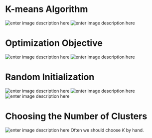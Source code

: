 # K-means Algorithm
![enter image description here](https://lh3.googleusercontent.com/_f7EE8v7xYKoqtWKcIVauVegELvlZmBjZy0RENlWfn0abNnamdZEo1sdRtxqHHJBDStV8PAn6xc)
![enter image description here](https://lh3.googleusercontent.com/yElVl1L47vUld_h7v5-xcD1Uu_eeZF2iu1mG4240ZRTMzda26QU8j7CLI23ATwDqaT9B7GyJzlg)

# Optimization Objective

![enter image description here](https://lh3.googleusercontent.com/K2KxaDHs78a-R59EjP9mWN-6K4gwLWN-rUDgVkbA3gV2afBJEd1vd3GWv6ortrqKzn2wyGBY7sA)
![enter image description here](https://lh3.googleusercontent.com/N2O2cDpxlIqHfFyZWDLFnQ04-72iX6LFyhOQTF6V4goVcMRLSUT9aXwcOLt0FeaBoxoM6Glieds)

# Random Initialization
![enter image description here](https://lh3.googleusercontent.com/qlI3FnNjNM2Tm-Te6iwF6v6l2ZxToOzQDFL2nNnJ234a1uZtEYSf7LNPBRJX9Qqigl3xMqfz4f0)
![enter image description here](https://lh3.googleusercontent.com/0TgPlCArgBU7I7UxPt2CoW-CxCwFFNZXYtKjdcEiBRMYyMdfz4IPPaYYdE8nXWVOZrHOZEAW4UE)
![enter image description here](https://lh3.googleusercontent.com/TB4Apw3OVuUitOzL5GU6NVu6ju5zdJLMdJjxTNu0GZrsDKhynTKywxp9c-fWQlMG6iJP-un83Jo)

# Choosing the Number of Clusters
![enter image description here](https://lh3.googleusercontent.com/061nOznLH4vDRUyEm-peS47D0VrQGLlwmQps3mpjXZU0rzOWAgAEackmBRhjwYP7RFy80xb40ao)
Often we should choose $K$ by hand.
<!--stackedit_data:
eyJoaXN0b3J5IjpbLTcwNzg0OTA3LC00ODg5MjQzMDcsLTQ2Mz
g3Njk5MywyMTIzMjA5NTQyXX0=
-->